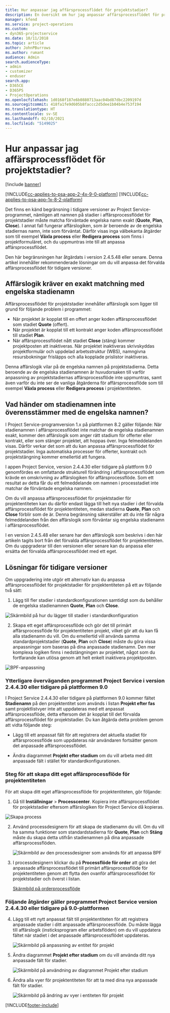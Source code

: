 ```yaml
---
title: Hur anpassar jag affärsprocessflödet för projektstadier?
description: En översikt om hur jag anpassar affärsprocessflödet för projektstadier.
manager: kfend
ms.service: project-operations
ms.custom:
- dyn365-projectservice
ms.date: 10/11/2018
ms.topic: article
author: JohnPBurrows
ms.author: rumant
audience: Admin
search.audienceType:
- admin
- customizer
- enduser
search.app:
- D365CE
- D365PS
- ProjectOperations
ms.openlocfilehash: 1d0168f187e6b0880713aac04bd87dbc2209197d
ms.sourcegitcommit: 418fa1fe9d605b8faccc2d5dee1b04b4e753f194
ms.translationtype: HT
ms.contentlocale: sv-SE
ms.lasthandoff: 02/10/2021
ms.locfileid: "5149025"
---
```

# <a name="how-do-i-customize-the-project-stages-business-process-flow"></a>Hur anpassar jag affärsprocessflödet för projektstadier?

[!include [banner](../includes/psa-now-project-operations.md)]

[!INCLUDE[cc-applies-to-psa-app-2-4x-9-0-platform](../includes/cc-applies-to-psa-app-2-4x-9-0-platform.md)]
[!INCLUDE[cc-applies-to-psa-app-1x-8-2-platform](../includes/cc-applies-to-psa-app-1x-8-2-platform.md)]

Det finns en känd begränsning i tidigare versioner av Project Service-programmet, nämligen att namnen på stadier i affärsprocessflödet för projektstadier måste matcha förväntade engelska namn exakt (**Quote**, **Plan**, **Close**). I annat fall fungerar affärslogiken, som är beroende av de engelska stadiernas namn, inte som förväntat. Därför visas inga välbekanta åtgärder som till exempel **Växla process** eller **Redigera process** som finns i projektformuläret, och du uppmuntras inte till att anpassa affärsprocessflödet. 

Den här begränsningen har åtgärdats i version 2.4.5.48 eller senare. Denna artikel innehåller rekommenderade lösningar om du vill anpassa det förvalda affärsprocessflödet för tidigare versioner.  

## <a name="business-logic-requires-an-exact-match-with-english-stage-names"></a>Affärslogik kräver en exakt matchning med engelska stadienamn

Affärsprocessflödet för projektstadier innehåller affärslogik som ligger till grund för följande problem i programmet:
- När projektet är kopplat till en offert anger koden affärsprocessflödet som stadiet **Quote** (offert).
- När projektet är kopplat till ett kontrakt anger koden affärsprocessflödet till stadiet **Plan**.
- När affärsprocessflödet nått stadiet **Close** (stäng) kommer projektposten att inaktiveras. När projektet inaktiveras skrivskyddas projektformulär och uppdelad arbetsstruktur (WBS), namngivna resursbokningar frisläpps och alla kopplade prislistor inaktiveras.

Denna affärslogik vilar på de engelska namnen på projektstadierna. Detta beroende av de engelska stadienamnen är huvudorsaken till varför anpassning av projektstadiernas affärsprocessflöde inte uppmuntras, samt även varför du inte ser de vanliga åtgärderna för affärsprocessflöde som till exempel **Växla process** eller **Redigera process** i projektentiteten.

## <a name="what-happens-if-the-stage-names-dont-match-the-english-names"></a>Vad händer om stadienamnen inte överensstämmer med de engelska namnen?

I Project Service-programversion 1.x på plattformen 8.2 gäller följande: När stadienamnen i affärsprocessflödet inte matchar de engelska stadienamnen exakt, kommer den affärslogik som anger rätt stadium för offerter eller kontrakt, eller som stänger projektet, att hoppas över. Inga felmeddelanden visas. Därför verkar det som att du kan anpassa affärsprocessflödet för projektstadier. Inga automatiska processer för offerter, kontrakt och projektstängning kommer emellertid att fungera.

I appen Project Service, version 2.4.4.30 eller tidigare på plattform 9.0 genomfördes en omfattande strukturell förändring i affärsprocessflödet som krävde en omskrivning av affärslogiken för affärsprocessflöde. Som ett resultat av detta får du ett felmeddelande om namnen i processtadiet inte matchar de förväntade engelska namnen. 

Om du vill anpassa affärsprocessflödet för projektstadier för projektentiteten kan du därför endast lägga till helt nya stadier i det förvalda affärsprocessflödet för projektentiteten, medan stadierna **Quote**, **Plan** och **Close** förblir som de är. Denna begränsning säkerställer att du inte får några felmeddelanden från den affärslogik som förväntar sig engelska stadienamn i affärsprocessflödet.

I en version 2.4.5.48 eller senare har den affärslogik som beskrivs i den här artikeln tagits bort från det förvalda affärsprocessflödet för projektentiteten. Om du uppgraderar till den versionen eller senare kan du anpassa eller ersätta det förvalda affärsprocessflödet med ett eget. 

## <a name="workarounds-for-earlier-versions"></a>Lösningar för tidigare versioner

Om uppgradering inte utgör ett alternativ kan du anpassa affärsprocessflödet för projektstadier för projektentiteten på ett av följande två sätt:

1. Lägg till fler stadier i standardkonfigurationen samtidigt som du behåller de engelska stadienamnen **Quote**, **Plan** och **Close**.


![Skärmbild på hur du lägger till stadier i standardkonfiguration](media/FAQ-Customize-BPF-1.png)
 
2. Skapa ett eget affärsprocessflöde och gör det till primärt affärsprocessflöde för projektentiteten projekt, vilket gör att du kan få alla stadienamn du vill. Om du emellertid vill använda samma standardprojektstadier (**Quote**, **Plan** och **Close**) måste du göra vissa anpassningar som baseras på dina anpassade stadienamn. Den mer komplexa logiken finns i nedstängningen av projektet, något som du fortfarande kan utlösa genom att helt enkelt inaktivera projektposten.

![BPF-anpassning](media/FAQ-Customize-BPF-2.png)

### <a name="additional-considerations-for-project-service-app-version-24430-or-earlier-on-platform-90"></a>Ytterligare överväganden programmet Project Service i version 2.4.4.30 eller tidigare på plattformen 9.0

I Project Service 2.4.4.30 eller tidigare på plattformen 9.0 kommer fältet **Stadienamn** på den projektentitet som används i listan **Projekt efter fas** samt projektlistvyer inte att uppdateras med ett anpassat affärsprocessflöde, detta eftersom det är kopplat till det förvalda affärsprocessflödet för projektstadier. Du kan åtgärda detta problem genom att vidta följande steg:

- Lägg till ett anpassat fält för att registrera det aktuella stadiet för affärsprocessflöde som uppdateras när användaren fortsätter genom det anpassade affärsprocessflödet.

- Ändra diagrammet **Projekt efter stadium** om du vill arbeta med ditt anpassade fält i stället för standardkonfigurationen.

### <a name="steps-to-create-your-own-business-process-flow-for-the-project-entity"></a>Steg för att skapa ditt eget affärsprocessflöde för projektentiteten

För att skapa ditt eget affärsprocessflöde för projektentiteten, gör följande:

1. Gå till **Inställningar** > **Processcenter**. Kopiera inte affärsprocessflödet för projektstadier eftersom affärslogiken för Project Service då kopieras.

  ![Skapa process](media/FAQ-Customize-BPF-3.png)

2. Använd processdesignern för att skapa de stadienamn du vill. Om du vill ha samma funktioner som standardstadierna för **Quote**, **Plan** och **Stäng** måste du skapa detta utifrån stadienamnen på dina anpassade affärsprocessflöden.

   ![Skärmbild av den processdesigner som används för att anpassa BPF](media/FAQ-Customize-BPF-4.png) 

3. I processdesignern klickar du på **Processflöde för order** att göra det anpassade affärsprocessflödet till primärt affärsprocessflöde för projektentiteten genom att flytta den ovanför affärsprocessflödet för projektstadier och överst i listan.


   [Skärmbild på orderprocessflöde](media/FAQ-Customize-BPF-5-720.png)

### <a name="the-following-steps-apply-to-project-service-app-24430-or-earlier-on-the-90-platform"></a>Följande åtgärder gäller programmet Project Service version 2.4.4.30 eller tidigare på 9.0-plattformen

4. Lägg till ett nytt anpassat fält till projektentiteten för att registrera anpassade stadier i ditt anpassade affärsprocessflöde. Du måste lägga till affärslogik (insticksprogram eller arbetsflöden) om du vill uppdatera fältet när stadiet i det anpassade affärsprocessflödet uppdateras.

   ![Skärmbild på anpassning av entitet för projekt](media/FAQ-Customize-BPF-6-720.png)

5. Ändra diagrammet **Projekt efter stadium** om du vill använda ditt nya anpassade fält för stadier.

   ![Skärmbild på användning av diagrammet Projekt efter stadium](media/FAQ-Customize-BPF-7-720.png)

6. Ändra alla vyer för projektentiteten för att ta med dina nya anpassade fält för stadier.

   ![Skärmbild på ändring av vyer i entiteten för projekt](media/FAQ-Customize-BPF-8-720.png)



[!INCLUDE[footer-include](../includes/footer-banner.md)]